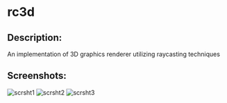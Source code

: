 # rc3d

## Description:
An implementation of 3D graphics renderer utilizing raycasting techniques

## Screenshots:
![scrsht1](https://user-images.githubusercontent.com/100792435/157309498-652a4928-7b2f-4abf-9aab-a6bfece8f276.png)
![scrsht2](https://user-images.githubusercontent.com/100792435/157309516-ab45d777-64b0-4be0-a2f0-4c9cfa0ebfed.png)
![scrsht3](https://user-images.githubusercontent.com/100792435/157309525-395e35e9-ec18-443c-92c1-9c318f53267b.png)
